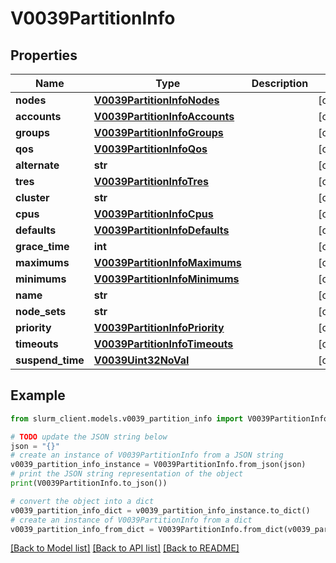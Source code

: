 # V0039PartitionInfo


## Properties

Name | Type | Description | Notes
------------ | ------------- | ------------- | -------------
**nodes** | [**V0039PartitionInfoNodes**](V0039PartitionInfoNodes.md) |  | [optional] 
**accounts** | [**V0039PartitionInfoAccounts**](V0039PartitionInfoAccounts.md) |  | [optional] 
**groups** | [**V0039PartitionInfoGroups**](V0039PartitionInfoGroups.md) |  | [optional] 
**qos** | [**V0039PartitionInfoQos**](V0039PartitionInfoQos.md) |  | [optional] 
**alternate** | **str** |  | [optional] 
**tres** | [**V0039PartitionInfoTres**](V0039PartitionInfoTres.md) |  | [optional] 
**cluster** | **str** |  | [optional] 
**cpus** | [**V0039PartitionInfoCpus**](V0039PartitionInfoCpus.md) |  | [optional] 
**defaults** | [**V0039PartitionInfoDefaults**](V0039PartitionInfoDefaults.md) |  | [optional] 
**grace_time** | **int** |  | [optional] 
**maximums** | [**V0039PartitionInfoMaximums**](V0039PartitionInfoMaximums.md) |  | [optional] 
**minimums** | [**V0039PartitionInfoMinimums**](V0039PartitionInfoMinimums.md) |  | [optional] 
**name** | **str** |  | [optional] 
**node_sets** | **str** |  | [optional] 
**priority** | [**V0039PartitionInfoPriority**](V0039PartitionInfoPriority.md) |  | [optional] 
**timeouts** | [**V0039PartitionInfoTimeouts**](V0039PartitionInfoTimeouts.md) |  | [optional] 
**suspend_time** | [**V0039Uint32NoVal**](V0039Uint32NoVal.md) |  | [optional] 

## Example

```python
from slurm_client.models.v0039_partition_info import V0039PartitionInfo

# TODO update the JSON string below
json = "{}"
# create an instance of V0039PartitionInfo from a JSON string
v0039_partition_info_instance = V0039PartitionInfo.from_json(json)
# print the JSON string representation of the object
print(V0039PartitionInfo.to_json())

# convert the object into a dict
v0039_partition_info_dict = v0039_partition_info_instance.to_dict()
# create an instance of V0039PartitionInfo from a dict
v0039_partition_info_from_dict = V0039PartitionInfo.from_dict(v0039_partition_info_dict)
```
[[Back to Model list]](../README.md#documentation-for-models) [[Back to API list]](../README.md#documentation-for-api-endpoints) [[Back to README]](../README.md)


